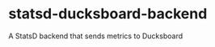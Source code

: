 statsd-ducksboard-backend
=========================

A StatsD backend that sends metrics to Ducksboard